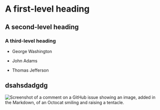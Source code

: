 # A first-level heading
## A second-level heading
### A third-level heading  
- George Washington
* John Adams
+ Thomas Jefferson
## dsahsdadgdg  
![Screenshot of a comment on a GitHub issue showing an image, added in the Markdown, of an Octocat smiling and raising a tentacle.](https://myoctocat.com/assets/images/base-octocat.svg)